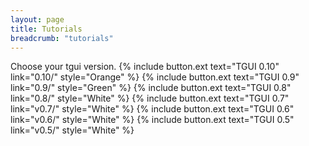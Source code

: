 ```yaml
---
layout: page
title: Tutorials
breadcrumb: "tutorials"
---
```

Choose your tgui version.
{% include button.ext text="TGUI 0.10" link="0.10/" style="Orange" %}
{% include button.ext text="TGUI 0.9" link="0.9/" style="Green" %}
{% include button.ext text="TGUI 0.8" link="0.8/" style="White" %}
{% include button.ext text="TGUI 0.7" link="v0.7/" style="White" %}
{% include button.ext text="TGUI 0.6" link="v0.6/" style="White" %}
{% include button.ext text="TGUI 0.5" link="v0.5/" style="White" %}
